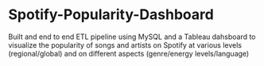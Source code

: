 # Spotify-Popularity-Dashboard
Built and end to end ETL pipeline using MySQL and a Tableau dahsboard to visualize the popularity of songs and artists on Spotify at various levels (regional/global) and on different aspects (genre/energy levels/language)
